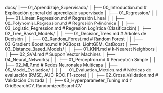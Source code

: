 docs/
│── 01_Aprendizaje_Supervisado/
│   ├── 00_Introduction.md                # Explicación general del aprendizaje supervisado
│   ├── 01_Regression/
│   │   ├── 01_Linear_Regression.md       # Regresión Lineal
│   │   ├── 02_Polynomial_Regression.md   # Regresión Polinómica
│   │   ├── 03_Logistic_Regression.md     # Regresión Logística (Clasificación)
│   ├── 02_Tree_Based_Models/
│   │   ├── 01_Decision_Trees.md          # Árboles de Decisión
│   │   ├── 02_Random_Forest.md           # Random Forest
│   │   ├── 03_Gradient_Boosting.md       # XGBoost, LightGBM, CatBoost
│   ├── 03_Distance_Based_Models/
│   │   ├── 01_KNN.md                     # k-Nearest Neighbors
│   │   ├── 02_SVM.md                     # Support Vector Machines
│   ├── 04_Neural_Networks/
│   │   ├── 01_Perceptron.md              # Perceptrón Simple
│   │   ├── 02_MLP.md                     # Redes Neuronales Multicapa
│   ├── 05_Model_Evaluation/
│   │   ├── 01_Evaluation_Metrics.md      # Métricas de evaluación (RMSE, AUC-ROC, F1-score)
│   │   ├── 02_Cross_Validation.md        # Validación Cruzada
│   │   ├── 03_Hyperparameter_Tuning.md   # GridSearchCV, RandomizedSearchCV